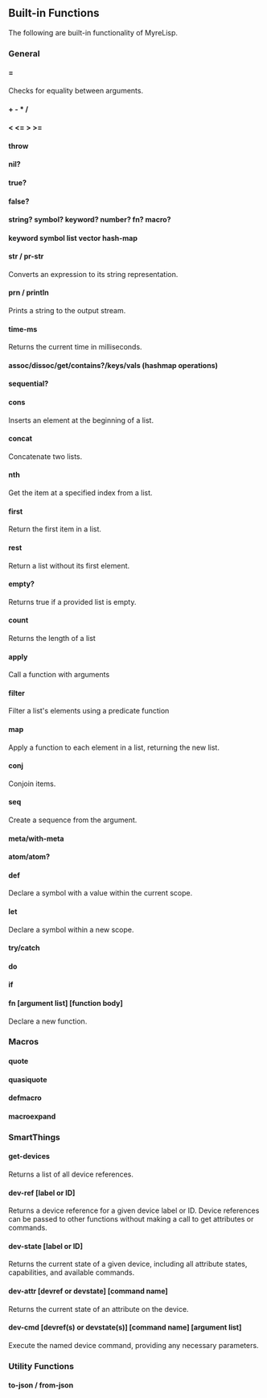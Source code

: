 ## Built-in Functions
The following are built-in functionality of MyreLisp.

### General

#### =
Checks for equality between arguments.
#### + - * /
#### < <= > >=
#### throw
#### nil?
#### true?
#### false?
#### string? symbol? keyword? number? fn? macro?
#### keyword symbol list vector hash-map
#### str / pr-str
Converts an expression to its string representation.
#### prn / println
Prints a string to the output stream.
#### time-ms
Returns the current time in milliseconds.
#### assoc/dissoc/get/contains?/keys/vals (hashmap operations)
#### sequential?
#### cons
Inserts an element at the beginning of a list.
#### concat
Concatenate two lists.
#### nth
Get the item at a specified index from a list.
#### first
Return the first item in a list.
#### rest
Return a list without its first element.
#### empty?
Returns true if a provided list is empty.
#### count
Returns the length of a list
#### apply
Call a function with arguments
#### filter
Filter a list's elements using a predicate function
#### map
Apply a function to each element in a list, returning the new list.
#### conj
Conjoin items.
#### seq
Create a sequence from the argument.
#### meta/with-meta
#### atom/atom?
#### def
Declare a symbol with a value within the current scope.
#### let
Declare a symbol within a new scope.
#### try/catch
#### do
#### if
#### fn [argument list] [function body]
Declare a new function.

### Macros
#### quote
#### quasiquote
#### defmacro
#### macroexpand

### SmartThings
#### get-devices
Returns a list of all device references.

#### dev-ref [label or ID]
Returns a device reference for a given device label or ID. Device references can be passed to other functions without
making a call to get attributes or commands.

#### dev-state [label or ID]
Returns the current state of a given device, including all attribute states, capabilities, and available commands.

#### dev-attr [devref or devstate] [command name]
Returns the current state of an attribute on the device.
#### dev-cmd [devref(s) or devstate(s)] [command name] [argument list]
Execute the named device command, providing any necessary parameters.

### Utility Functions
#### to-json / from-json
#### 
